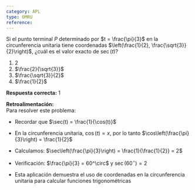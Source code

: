 ```yaml
---
category: APL
type: OMRU
reference:
---
```


Si el punto terminal $P$ determinado por $t = \frac{\pi}{3}$ en la circunferencia unitaria tiene coordenadas $\left(\frac{1}{2}, \frac{\sqrt{3}}{2}\right)$, ¿cuál es el valor exacto de $\sec(t)$?

1. $2$  
2. $\frac{2}{\sqrt{3}}$  
3. $\frac{\sqrt{3}}{2}$  
4. $\frac{1}{2}$  

**Respuesta correcta:** 1

**Retroalimentación:**  
Para resolver este problema:

- Recordar que $\sec(t) = \frac{1}{\cos(t)}$
- En la circunferencia unitaria, $\cos(t) = x$, por lo tanto $\cos\left(\frac{\pi}{3}\right) = \frac{1}{2}$
- Calculamos: $\sec\left(\frac{\pi}{3}\right) = \frac{1}{\frac{1}{2}} = 2$

- Verificación: $\frac{\pi}{3} = 60^\circ$ y $\sec(60^\circ) = 2$
- Esta aplicación demuestra el uso de coordenadas en la circunferencia unitaria para calcular funciones trigonométricas
